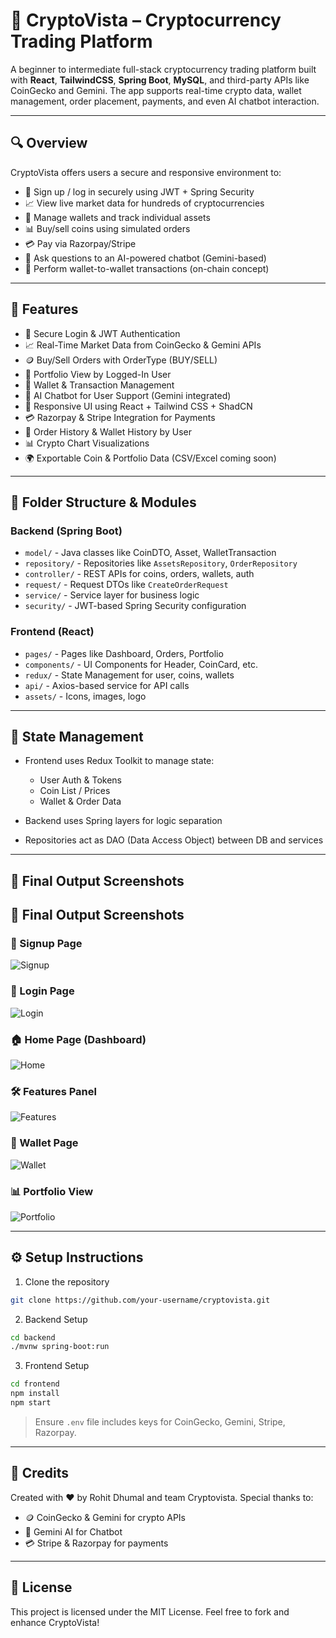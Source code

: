 # 🚀 CryptoVista – Cryptocurrency Trading Platform

A beginner to intermediate full-stack cryptocurrency trading platform built with **React**, **TailwindCSS**, **Spring Boot**, **MySQL**, and third-party APIs like CoinGecko and Gemini. The app supports real-time crypto data, wallet management, order placement, payments, and even AI chatbot interaction.

---

## 🔍 Overview

CryptoVista offers users a secure and responsive environment to:

* 🔐 Sign up / log in securely using JWT + Spring Security
* 📈 View live market data for hundreds of cryptocurrencies
* 👛 Manage wallets and track individual assets
* 📊 Buy/sell coins using simulated orders
* 💳 Pay via Razorpay/Stripe
* 🤖 Ask questions to an AI-powered chatbot (Gemini-based)
* 🔄 Perform wallet-to-wallet transactions (on-chain concept)

---

## 🚀 Features

* 🔐 Secure Login & JWT Authentication
* 📈 Real-Time Market Data from CoinGecko & Gemini APIs
* 🪙 Buy/Sell Orders with OrderType (BUY/SELL)
* 💼 Portfolio View by Logged-In User
* 👛 Wallet & Transaction Management
* 🤖 AI Chatbot for User Support (Gemini integrated)
* 📲 Responsive UI using React + Tailwind CSS + ShadCN
* 💳 Razorpay & Stripe Integration for Payments
* 🧾 Order History & Wallet History by User
* 📊 Crypto Chart Visualizations
* 🌍 Exportable Coin & Portfolio Data (CSV/Excel coming soon)

---

## 🧩 Folder Structure & Modules

### Backend (Spring Boot)

* `model/` - Java classes like CoinDTO, Asset, WalletTransaction
* `repository/` - Repositories like `AssetsRepository`, `OrderRepository`
* `controller/` - REST APIs for coins, orders, wallets, auth
* `request/` - Request DTOs like `CreateOrderRequest`
* `service/` - Service layer for business logic
* `security/` - JWT-based Spring Security configuration

### Frontend (React)

* `pages/` - Pages like Dashboard, Orders, Portfolio
* `components/` - UI Components for Header, CoinCard, etc.
* `redux/` - State Management for user, coins, wallets
* `api/` - Axios-based service for API calls
* `assets/` - Icons, images, logo

---

## 🔄 State Management

* Frontend uses Redux Toolkit to manage state:

  * User Auth & Tokens
  * Coin List / Prices
  * Wallet & Order Data
* Backend uses Spring layers for logic separation
* Repositories act as DAO (Data Access Object) between DB and services

---

## 📸 Final Output Screenshots

## 📸 Final Output Screenshots

### 🧾 Signup Page

![Signup](signup.png)

### 🔐 Login Page

![Login](login.png)

### 🏠 Home Page (Dashboard)

![Home](Home.png)

### 🛠️ Features Panel

![Features](features.png)

### 👛 Wallet Page

![Wallet](wallet.png)

### 📊 Portfolio View

![Portfolio](Portfilio.png)

---

## ⚙️ Setup Instructions

1. Clone the repository

```bash
git clone https://github.com/your-username/cryptovista.git
```

2. Backend Setup

```bash
cd backend
./mvnw spring-boot:run
```

3. Frontend Setup

```bash
cd frontend
npm install
npm start
```

> Ensure `.env` file includes keys for CoinGecko, Gemini, Stripe, Razorpay.

---

## 🙌 Credits

Created with ❤️ by Rohit Dhumal and team Cryptovista.
Special thanks to:

* 🪙 CoinGecko & Gemini for crypto APIs
* 🤖 Gemini AI for Chatbot
* 💳 Stripe & Razorpay for payments

---

## 📄 License

This project is licensed under the MIT License.
Feel free to fork and enhance CryptoVista!
